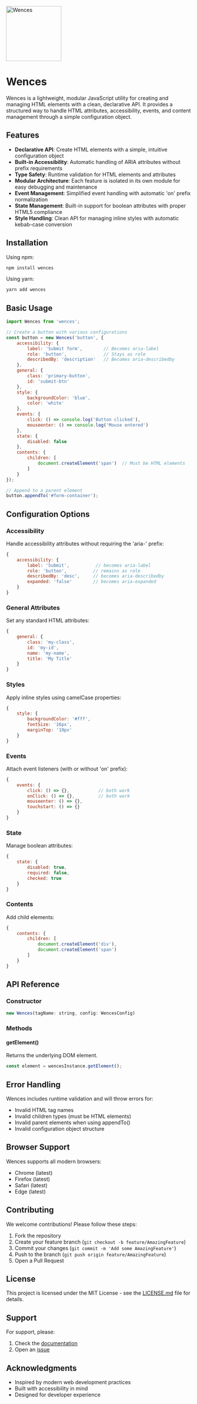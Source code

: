 <img src='./assets/images/Wences.svg' height="150px" alt="Wences">

# Wences

Wences is a lightweight, modular JavaScript utility for creating and managing HTML elements with a clean, declarative API. It provides a structured way to handle HTML attributes, accessibility, events, and content management through a simple configuration object.

## Features

- **Declarative API**: Create HTML elements with a simple, intuitive configuration object
- **Built-in Accessibility**: Automatic handling of ARIA attributes without prefix requirements
- **Type Safety**: Runtime validation for HTML elements and attributes
- **Modular Architecture**: Each feature is isolated in its own module for easy debugging and maintenance
- **Event Management**: Simplified event handling with automatic 'on' prefix normalization
- **State Management**: Built-in support for boolean attributes with proper HTML5 compliance
- **Style Handling**: Clean API for managing inline styles with automatic kebab-case conversion

## Installation

Using npm:

```bash
npm install wences
```

Using yarn:

```bash
yarn add wences
```

## Basic Usage

```javascript
import Wences from 'wences';

// Create a button with various configurations
const button = new Wences('button', {
    accessibility: {
        label: 'Submit form',        // Becomes aria-label
        role: 'button',              // Stays as role
        describedBy: 'description'   // Becomes aria-describedby
    },
    general: {
        class: 'primary-button',
        id: 'submit-btn'
    },
    style: {
        backgroundColor: 'blue',
        color: 'white'
    },
    events: {
        click: () => console.log('Button clicked'),
        mouseenter: () => console.log('Mouse entered')
    },
    state: {
        disabled: false
    },
    contents: {
        children: [
            document.createElement('span')  // Must be HTML elements
        ]
    }
});

// Append to a parent element
button.appendTo('#form-container');
```

## Configuration Options

### Accessibility

Handle accessibility attributes without requiring the 'aria-' prefix:

```javascript
{
    accessibility: {
        label: 'Submit',          // becomes aria-label
        role: 'button',          // remains as role
        describedBy: 'desc',     // becomes aria-describedby
        expanded: 'false'        // becomes aria-expanded
    }
}
```

### General Attributes

Set any standard HTML attributes:

```javascript
{
    general: {
        class: 'my-class',
        id: 'my-id',
        name: 'my-name',
        title: 'My Title'
    }
}
```

### Styles

Apply inline styles using camelCase properties:

```javascript
{
    style: {
        backgroundColor: '#fff',
        fontSize: '16px',
        marginTop: '10px'
    }
}
```

### Events

Attach event listeners (with or without 'on' prefix):

```javascript
{
    events: {
        click: () => {},           // both work
        onClick: () => {},         // both work
        mouseenter: () => {},
        touchstart: () => {}
    }
}
```

### State

Manage boolean attributes:

```javascript
{
    state: {
        disabled: true,
        required: false,
        checked: true
    }
}
```

### Contents

Add child elements:

```javascript
{
    contents: {
        children: [
            document.createElement('div'),
            document.createElement('span')
        ]
    }
}
```

## API Reference

### Constructor

```javascript
new Wences(tagName: string, config: WencesConfig)
```

### Methods

#### getElement()

Returns the underlying DOM element.

```javascript
const element = wencesInstance.getElement();
```

## Error Handling

Wences includes runtime validation and will throw errors for:

- Invalid HTML tag names
- Invalid children types (must be HTML elements)
- Invalid parent elements when using appendTo()
- Invalid configuration object structure

## Browser Support

Wences supports all modern browsers:

- Chrome (latest)
- Firefox (latest)
- Safari (latest)
- Edge (latest)

## Contributing

We welcome contributions! Please follow these steps:

1. Fork the repository
2. Create your feature branch (`git checkout -b feature/AmazingFeature`)
3. Commit your changes (`git commit -m 'Add some AmazingFeature'`)
4. Push to the branch (`git push origin feature/AmazingFeature`)
5. Open a Pull Request

## License

This project is licensed under the MIT License - see the [LICENSE.md](LICENSE.md) file for details.

## Support

For support, please:

1. Check the [documentation](https://github.com/chessurisme/wences/blob/main/README.md)
2. Open an [issue](https://github.com/chessurisme/wences/issues)

## Acknowledgments

- Inspired by modern web development practices
- Built with accessibility in mind
- Designed for developer experience
